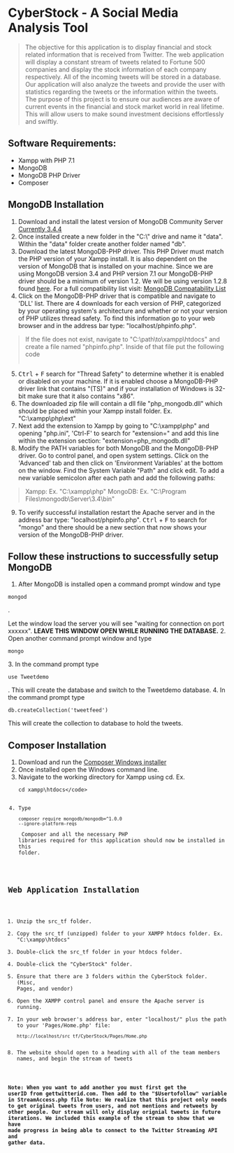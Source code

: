 ﻿# CyberStock - A Social Media Analysis Tool

> The objective for this application is to display financial and stock related
 information that is received from Twitter.  The web application will display a
 constant stream of tweets related to Fortune 500 companies and display the stock
 information of each company respectively.  All of the incoming tweets will be
 stored in a database.  Our application will also analyze the tweets and provide
 the user with statistics regarding the tweets or the information within the tweets.
 The purpose of this project is to ensure our audiences are aware of current events
 in the financial and stock market world in real lifetime.  This will allow users to
 make sound investment decisions effortlessly and swiftly.


## Software Requirements:
+    Xampp with PHP 7.1
+    MongoDB
+    MongoDB PHP Driver
+    Composer

## MongoDB Installation
1. Download and install the latest version of MongoDB Community Server
 [Currently 3.4.4](https://www.mongodb.com/download-center?jmp=nav#community)
2. Once installed create a new folder in the "C:\\" drive and name it "data".
 Within the "data" folder create another folder named "db".
3. Download the latest MongoDB-PHP driver. This PHP Driver must
 match the PHP version of your Xampp install. It is also dependent on the
 version of MongoDB that is installed on your machine. Since we are using
 MongoDB version 3.4 and PHP version 7.1 our MongoDB-PHP driver should be a
 minimum of version 1.2. We will be using version 1.2.8 found [here](http://pecl.php.net/package/mongodb).
 For a full compatibility list visit: [MongoDB Compatability List](https://docs.mongodb.com/ecosystem/drivers/php/#compatibility)
4. Click on the MongoDB-PHP driver that is compatible and navigate to 'DLL'
 list. There are 4 downloads for each version of PHP, categorized by your
 operating system's architecture and whether or not your version of PHP
 utilizes thread safety. To find this information go to your web browser and
 in the address bar type: "localhost/phpinfo.php".
 > If the file does not exist, navigate to "C:\path\to\xampp\htdocs" and create a file
 named "phpinfo.php". Inside of that file put the following code
	<pre><code><?php phpinfo(); ?></code></pre>
5. <kbd>Ctrl</kbd> + <kbd>F</kbd> search for "Thread Safety" to determine whether it is enabled or disabled on your machine.
 If it is enabled choose a MongoDB-PHP driver link that contains "(TS)" and if your installation
 of Windows is 32-bit make sure that it also contains "x86".
6. The downloaded zip file will contain a dll file "php_mongodb.dll" which should
 be placed within your Xampp install folder. Ex. "C:\xampp\php\ext"
7. Next add the extension to Xampp by going to "C:\xampp\php" and opening "php.ini",
 'Ctrl-F' to search for "extension=" and add this line within the
 extension section: "extension=php_mongodb.dll"
8. Modify the PATH variables for both MongoDB and the MongoDB-PHP driver.
 Go to control panel, and open system settings. Click on the 'Advanced' tab and then click on 'Environment
 Variables' at the bottom on the window. Find the System Variable "Path" and click edit.
 To add a new variable semicolon after each path and add the following paths:
> Xampp: Ex. "C:\xampp\php"
> MongoDB: Ex. "C:\Program Files\mongodb\Server\3.4\bin"
9. To verify successful installation restart the Apache server and in the address bar type: "localhost/phpinfo.php".
 <kbd>Ctrl</kbd> + <kbd>F</kbd> to search for "mongo" and there should be a new section that now shows your
 version of the MongoDB-PHP driver.


## Follow these instructions to successfully setup MongoDB
1. After MongoDB is installed open a command prompt window and type
 <pre><code>mongod</code></pre>.
 Let the window load the server you will see "waiting for connection on port xxxxxx".
 **LEAVE THIS WINDOW OPEN WHILE RUNNING THE DATABASE.**
2. Open another command prompt window and type <pre><code>mongo</code></pre>
3. In the command prompt type <pre><code>use Tweetdemo</code></pre>.
 This will create the database and switch to the
 Tweetdemo database.
4. In the command prompt type <pre><code>db.createCollection('tweetfeed')</code></pre>
 This will create the collection to database to hold the tweets.


## Composer Installation
1. Download and run the [Composer Windows installer](https://getcomposer.org/download/)
2. Once installed open the Windows command line.
3. Navigate to the working directory for Xampp using cd.
 Ex. <pre><code>cd	xampp\htdocs\</code></pre>
4. Type <pre><code>composer require mongodb/mongodb=^1.0.0 --ignore-platform-reqs</code></pre>
 Composer and all the necessary PHP libraries required for this application should now be installed in this folder.


## Web Application Installation
1. Unzip the src_tf folder.
2. Copy the src_tf (unzipped) folder to your XAMPP htdocs folder. Ex. "C:\xampp\htdocs"
3. Double-click the src_tf folder in your htdocs folder.
4. Double-click the "CyberStock" folder.
5. Ensure that there are 3 folders within the CyberStock folder. (Misc, Pages, and vendor)
6. Open the XAMPP control panel and ensure the Apache server is	running.
7. In your web browser's address bar, enter "localhost/" plus the
 path to your 'Pages/Home.php' file: <pre><code>http://localhost/src_tf/CyberStock/Pages/Home.php</code></pre>
8. The website should open to a heading with all of the team members names, and
 begin the stream of tweets

**Note: When you want to add another you must first get the userID
from gettwitterid.com. Then add to the "$Usertofollow" variable in
StreamAccess.php file Note: We realize that this project only needs to get
original tweets from users, and not mentions and retweets by other people. Our
stream will only display orignial tweets in future iterations.         We
included this example of the stream to show that we have made progress in being
able to connect to the Twitter Streaming API and gather data.**